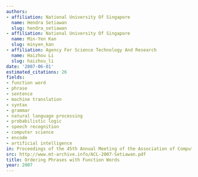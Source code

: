 ```yaml
---
authors:
- affiliation: National University Of Singapore
  name: Hendra Setiawan
  slug: hendra_setiawan
- affiliation: National University Of Singapore
  name: Min-Yen Kan
  slug: minyen_kan
- affiliation: Agency For Science Technology And Research
  name: Haizhou Li
  slug: haizhou_li
date: '2007-06-01'
estimated_citations: 26
fields:
- function word
- phrase
- sentence
- machine translation
- syntax
- grammar
- natural language processing
- probabilistic logic
- speech recognition
- computer science
- encode
- artificial intelligence
in: Proceedings of the 45th Annual Meeting of the Association of Computational Linguistics
src: http://www.mt-archive.info/ACL-2007-Setiawan.pdf
title: Ordering Phrases with Function Words
year: 2007
---
```


